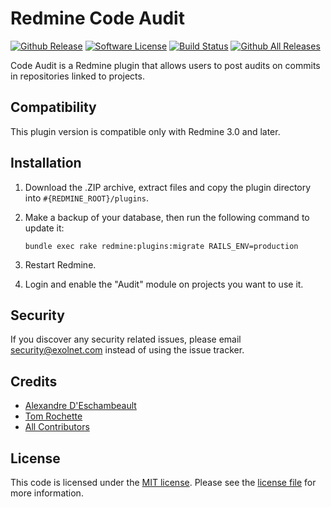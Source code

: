 # Redmine Code Audit

[![Github Release](https://img.shields.io/github/release/eXolnet/redmine-code-audit.svg)](./releases)
[![Software License](https://img.shields.io/badge/license-MIT-brightgreen.svg?style=flat-square)](LICENSE.md)
[![Build Status](https://travis-ci.org/eXolnet/redmine-code-audit.svg)](https://travis-ci.org/eXolnet/redmine-code-audit)
[![Github All Releases](https://img.shields.io/github/downloads/eXolnet/redmine-code-audit/total.svg)]()

Code Audit is a Redmine plugin that allows users to post audits on commits in repositories linked to projects.

## Compatibility

This plugin version is compatible only with Redmine 3.0 and later.

## Installation

1. Download the .ZIP archive, extract files and copy the plugin directory into `#{REDMINE_ROOT}/plugins`.

2. Make a backup of your database, then run the following command to update it:

    ```
    bundle exec rake redmine:plugins:migrate RAILS_ENV=production 
    ```

3. Restart Redmine.

4. Login and enable the "Audit" module on projects you want to use it.

## Security

If you discover any security related issues, please email security@exolnet.com instead of using the issue tracker.

## Credits

- [Alexandre D'Eschambeault](https://github.com/xel1045)
- [Tom Rochette](https://github.com/roctom)
- [All Contributors](../../contributors)

## License

This code is licensed under the [MIT license](http://choosealicense.com/licenses/mit/). 
Please see the [license file](LICENSE) for more information.